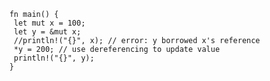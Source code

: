 

        fn main() {
         let mut x = 100;
         let y = &mut x;
         //println!("{}", x); // error: y borrowed x's reference
         *y = 200; // use dereferencing to update value
         println!("{}", y);
        }
